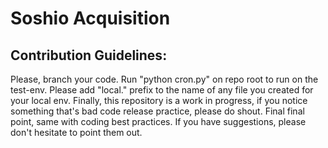Soshio Acquisition
=================


Contribution Guidelines:
------------------------

Please, branch your code.
Run "python cron.py" on repo root to run on the test-env.
Please add "local." prefix to the name of any file you created for your local env.
Finally, this repository is a work in progress, if you notice something that's bad code release practice, please do shout.
Final final point, same with coding best practices. If you have suggestions, please don't hesitate to point them out.

